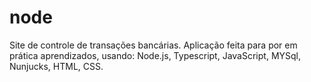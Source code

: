 # node
Site de controle de transações bancárias.
Aplicação feita para por em prática aprendizados, usando: Node.js, Typescript, JavaScript, MYSql, Nunjucks, HTML, CSS. 
